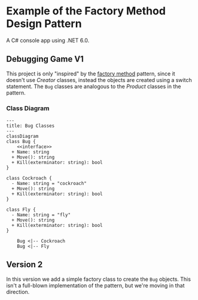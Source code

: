 # Example of the Factory Method Design Pattern
A C# console app using .NET 6.0.

## Debugging Game V1
This project is only "inspired" by the [factory method](https://www.dofactory.com/net/factory-method-design-pattern) pattern, since it doesn't use *Creator* classes, instead the objects are created using a switch statement.
The `Bug` classes are analogous to the *Product* classes in the pattern.

### Class Diagram

```mermaid
---
title: Bug Classes
---
classDiagram
class Bug {
    <<interface>>
  + Name: string
  + Move(): string
  + Kill(exterminator: string): bool
}

class Cockroach {
  - Name: string = "cockroach"
  + Move(): string
  + Kill(exterminator: string): bool
}

class Fly {
  - Name: string = "fly"
  + Move(): string
  + Kill(exterminator: string): bool
}

    Bug <|-- Cockroach
    Bug <|-- Fly
```

## Version 2
In this version we add a simple factory class to create the `Bug` objects.
This isn't a full-blown implementation of the pattern, but we're moving in that direction.

